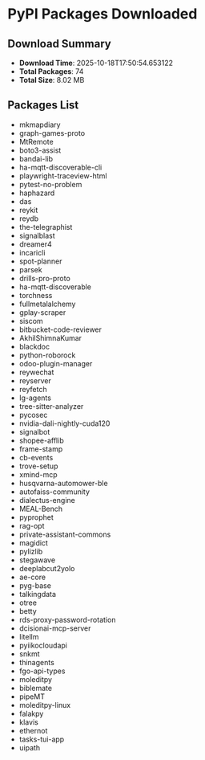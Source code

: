 # PyPI Packages Downloaded

## Download Summary
- **Download Time**: 2025-10-18T17:50:54.653122
- **Total Packages**: 74
- **Total Size**: 8.02 MB

## Packages List
- mkmapdiary
- graph-games-proto
- MtRemote
- boto3-assist
- bandai-lib
- ha-mqtt-discoverable-cli
- playwright-traceview-html
- pytest-no-problem
- haphazard
- das
- reykit
- reydb
- the-telegraphist
- signalblast
- dreamer4
- incaricli
- spot-planner
- parsek
- drills-pro-proto
- ha-mqtt-discoverable
- torchness
- fullmetalalchemy
- gplay-scraper
- siscom
- bitbucket-code-reviewer
- AkhilShimnaKumar
- blackdoc
- python-roborock
- odoo-plugin-manager
- reywechat
- reyserver
- reyfetch
- lg-agents
- tree-sitter-analyzer
- pycosec
- nvidia-dali-nightly-cuda120
- signalbot
- shopee-afflib
- frame-stamp
- cb-events
- trove-setup
- xmind-mcp
- husqvarna-automower-ble
- autofaiss-community
- dialectus-engine
- MEAL-Bench
- pyprophet
- rag-opt
- private-assistant-commons
- magidict
- pylizlib
- stegawave
- deeplabcut2yolo
- ae-core
- pyg-base
- talkingdata
- otree
- betty
- rds-proxy-password-rotation
- dcisionai-mcp-server
- litellm
- pyiikocloudapi
- snkmt
- thinagents
- fgo-api-types
- moleditpy
- biblemate
- pipeMT
- moleditpy-linux
- falakpy
- klavis
- ethernot
- tasks-tui-app
- uipath
